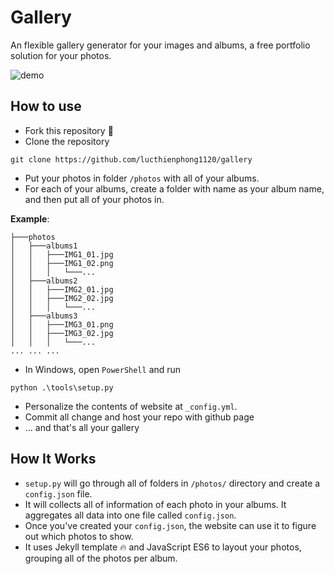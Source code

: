 # Gallery

An flexible gallery generator for your images and albums, a free portfolio solution for your photos.

![demo](./demo.gif)

## How to use

- Fork this repository 🍴
- Clone the repository
```
git clone https://github.com/lucthienphong1120/gallery
```
- Put your photos in folder `/photos` with all of your albums.
- For each of your albums, create a folder with name as your album name, and then put all of your photos in.

**Example**:
```
├───photos
│   ├───albums1
│   │   ├───IMG1_01.jpg
│   │   ├───IMG1_02.png
│   │   │   └───...
│   ├───albums2
│   │   ├───IMG2_01.jpg
│   │   ├───IMG2_02.jpg
│   │   │   └───...
│   ├───albums3
│   │   ├───IMG3_01.png
│   │   ├───IMG3_02.jpg
│   │   │   └───...
... ... ...
```
- In Windows, open `PowerShell` and run
```
python .\tools\setup.py
```
- Personalize the contents of website at `_config.yml`.
- Commit all change and host your repo with github page
- ... and that's all your gallery

## How It Works

- `setup.py` will go through all of folders in `/photos/` directory and create a `config.json` file.
- It will collects all of information of each photo in your albums. It aggregates all data into one file called `config.json`.
- Once you've created your `config.json`, the website can use it to figure out which photos to show.
- It uses Jekyll template 🔥 and JavaScript ES6 to layout your photos, grouping all of the photos per album.
